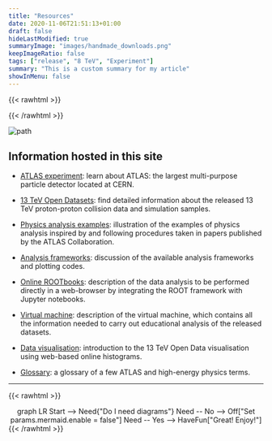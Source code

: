 ```yaml
---
title: "Resources"
date: 2020-11-06T21:51:13+01:00
draft: false
hideLastModified: true
summaryImage: "images/handmade_downloads.png"
keepImageRatio: false
tags: ["release", "8 TeV", "Experiment"]
summary: "This is a custom summary for my article"
showInMenu: false
---
```

{{< rawhtml >}}
<script async src="https://unpkg.com/mermaid@8.2.3/dist/mermaid.min.js"></script>
{{< /rawhtml >}}


![path](images/13Tev-ATLAS-Open-data-nologo_optimised.gif)

## Information hosted in this site

+ [ATLAS experiment](atlas/experiment.md): learn about ATLAS: the largest multi-purpose particle detector located at CERN.

+ [13 TeV Open Datasets](datasets/intro.md): find detailed information about the released 13 TeV proton-proton collision data and simulation samples.

+ [Physics analysis examples](physics/intro.md): illustration of the examples of physics analysis inspired by and following procedures taken in papers published by the ATLAS Collaboration.

+ [Analysis frameworks](frameworks/intro.md): discussion of the available analysis frameworks and plotting codes.

+ [Online ROOTbooks](notebooks/analysis-examples.md): description of the data analysis to be performed directly in a web-browser by integrating the ROOT framework with Jupyter notebooks.

+ [Virtual machine](vm/index.md): description of the virtual machine, which contains all the information needed to carry out educational analysis of the released datasets.

+ [Data visualisation](visualization/index.md): introduction to the 13 TeV Open Data visualisation using web-based online histograms.

+ [Glossary](atlas/GLOSSARY.md): a glossary of a few ATLAS and high-energy physics terms.

---
{{< rawhtml >}}
<CENTER>
<div class="mermaid">
graph LR
Start --> Need{"Do I need diagrams"}
Need -- No --> Off["Set params.mermaid.enable = false"]
Need -- Yes --> HaveFun["Great!  Enjoy!"]
</div>
</CENTER>
{{< /rawhtml >}}
